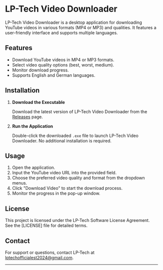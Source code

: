 # LP-Tech Video Downloader

LP-Tech Video Downloader is a desktop application for downloading YouTube videos in various formats (MP4 or MP3) and qualities. It features a user-friendly interface and supports multiple languages.

## Features

- Download YouTube videos in MP4 or MP3 formats.
- Select video quality options (best, worst, medium).
- Monitor download progress.
- Supports English and German languages.

## Installation

1. **Download the Executable**

   Download the latest version of LP-Tech Video Downloader from the [Releases](https://github.com/LP-Tech/LPT-Video-Downloader-[MP3/MP4]/releases) page.

2. **Run the Application**

   Double-click the downloaded `.exe` file to launch LP-Tech Video Downloader. No additional installation is required.

## Usage

1. Open the application.
2. Input the YouTube video URL into the provided field.
3. Choose the preferred video quality and format from the dropdown menus.
4. Click "Download Video" to start the download process.
5. Monitor the progress in the pop-up window.

## License

This project is licensed under the LP-Tech Software License Agreement. See the [LICENSE] file for detailed terms.

## Contact

For support or questions, contact LP-Tech at lptechofficialest2024@gmail.com.

-----------------------------------------------------------------------------------------------------------------------------------------------------------------------------------------
